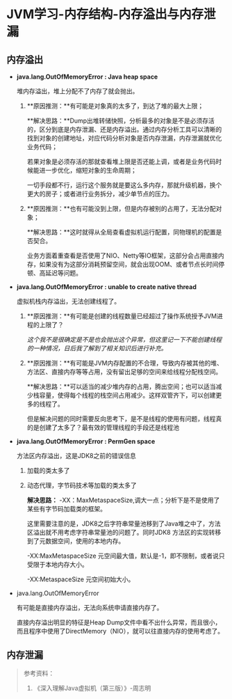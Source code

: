 # JVM学习-内存结构-内存溢出与内存泄漏

## 内存溢出

- **java.lang.OutOfMemoryError : Java heap space**

  堆内存溢出，堆上分配不了内存了就会抛出。

  1. **原因推测：**有可能是对象真的太多了，到达了堆的最大上限；

     **解决思路：**Dump出堆转储快照，分析最多的对象是不是必须存活的，区分到底是内存泄漏、还是内存溢出。通过内存分析工具可以清晰的找到对象的创建地址，对应代码分析对象是否内存泄漏，内存泄漏就优化业务代码；

     若果对象是必须存活的那就查看堆上限是否还能上调，或者是业务代码时候能进一步优化，缩短对象的生命周期；

     一切手段都不行，运行这个服务就是要这么多内存，那就升级机器，换个更大的房子；或者进行业务拆分，减少单节点的压力。

  2. **原因推测：**也有可能没到上限，但是内存被别的占用了，无法分配对象；

     **解决思路：**这时就得从全局查看虚拟机运行配置，同物理机的配置是否契合。

     业务方面着重查看是否使用了NIO、Netty等IO框架，这部分会占用直接内存，如果没有为这部分消耗预留空间，就会出现OOM、或者节点长时间停顿、高延迟等问题。

- **java.lang.OutOfMemoryError : unable to create native thread**

  虚拟机栈内存溢出，无法创建线程了。

  1. **原因推测：**有可能是创建的线程数量已经超过了操作系统授予JVM进程的上限了？

     *这个我不是很确定是不是也会抛出这个异常，但这里记一下不能创建线程的一种情况，日后我了解到了相关知识后进行补充。*

  2. **原因推测：**有可能是JVM内存配置的不合理，导致内存被其他的堆、方法区、直接内存等等占用，没有留出足够的空间来给线程分配栈空间。

     **解决思路：**可以适当的减少堆内存的占用，腾出空间；也可以适当减少栈容量，使得每个线程的栈空间占用减少。这样双管齐下，可以创建更多的线程了。

     但是解决问题的同时需要反向思考下，是不是线程的使用有问题，线程真的是创建了太多了？最有效的管理线程的手段还是线程池

- **java.lang.OutOfMemoryError : PermGen space**

  方法区内存溢出，这是JDK8之前的错误信息

  1. 加载的类太多了

  2. 动态代理，字节码技术等加载的类太多了

     **解决思路：** -XX：MaxMetaspaceSize,调大一点；分析下是不是使用了某些有字节码加载类的框架。

     这里需要注意的是，JDK8之后字符串常量池移到了Java堆之中了，方法区溢出就不用考虑字符串常量池的问题了。同时JDK8 方法区的实现转移到了元数据空间，使用的本地内存。

     -XX:MaxMetaspaceSize 元空间最大值，默认是-1，即不限制，或者说只受限于本地内存大小。

     -XX:MetaspaceSize 元空间初始大小。

- java.lang.OutOfMemoryError

  有可能是直接内存溢出，无法向系统申请直接内存了。

  直接内存溢出明显的特征是Heap Dump文件中看不出什么异常，而且很小，而且程序中使用了DirectMemory（NIO），就可以往直接内存的使用考虑了。

## 内存泄漏

> 
>
> 参考资料：
>
> 1. 《深入理解Java虚拟机（第三版）》-周志明